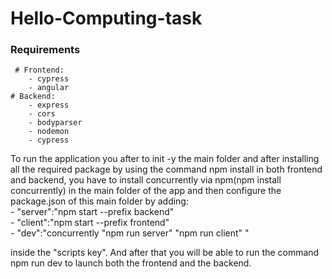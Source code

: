# Hello-Computing-task

### Requirements
     # Frontend:
        - cypress
        - angular
    # Backend:
        - express
        - cors
        - bodyparser
        - nodemon
        - cypress

To run the application you after to init -y the main folder and  after installing all the required package by using the command npm install in both frontend and backend, you have to install concurrently via npm(npm install concurrently) in the main folder of the app and then configure the package.json of this main folder by adding:<br/>
    - "server":"npm start --prefix backend"<br/>
    - "client":"npm start --prefix frontend"<br/>
    - "dev":"concurrently \"npm run server\" \"npm run client\" "<br/>

inside the "scripts key". And after that you will be able to run the command npm run dev to launch both the frontend and the backend.
